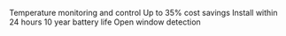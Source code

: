 Temperature monitoring and control
Up to 35% cost savings
Install within 24 hours
10 year battery life
Open window detection
